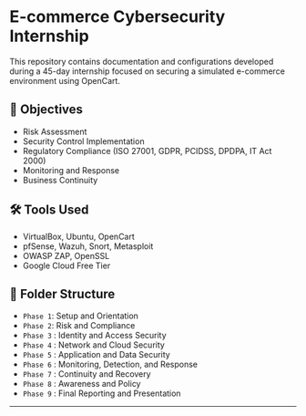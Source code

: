 # E-commerce Cybersecurity Internship

This repository contains documentation and configurations developed during a 45-day internship focused on securing a simulated e-commerce environment using OpenCart.

## 📌 Objectives
- Risk Assessment
- Security Control Implementation
- Regulatory Compliance (ISO 27001, GDPR, PCIDSS, DPDPA, IT Act 2000)
- Monitoring and Response
- Business Continuity

## 🛠️ Tools Used
- VirtualBox, Ubuntu, OpenCart
- pfSense, Wazuh, Snort, Metasploit
- OWASP ZAP, OpenSSL
- Google Cloud Free Tier

## 📁 Folder Structure
- `Phase 1`: Setup and Orientation
- `Phase 2`: Risk and Compliance
- `Phase 3` : Identity and Access Security
- `Phase 4` : Network and Cloud Security
- `Phase 5` : Application and Data Security
- `Phase 6` : Monitoring, Detection, and Response
- `Phase 7` : Continuity and Recovery
- `Phase 8` : Awareness and Policy
- `Phase 9` : Final Reporting and Presentation
---
